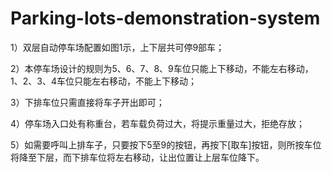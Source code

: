 Parking-lots-demonstration-system
=================================

1）双层自动停车场配置如图1示，上下层共可停9部车； 

2）本停车场设计的规则为5、6、7、8、9车位只能上下移动，不能左右移动，1、2、3、4车位只能左右移动，不能上下移动； 

3）下排车位只需直接将车子开出即可； 

4）停车场入口处有称重台，若车载负荷过大，将提示重量过大，拒绝存放；

5）如需要呼叫上排车子，只要按下5至9的按钮，再按下[取车]按钮，则所按车位将降至下层，而下排车位将左右移动，让出位置让上层车位降下。
